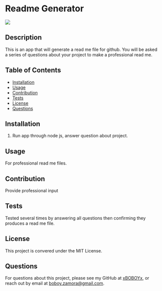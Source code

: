 # Readme Generator
![](https://img.shields.io/badge/License-MITLicense,%20-blue?style=flat-square)
## Description
This is an app that will generate a read me file for github. You will be asked a series of questions about your project to make a professional read me.
## Table of Contents
* [Installation](#installation)
* [Usage](#usage)
* [Contribution](#contribution)
* [Tests](#tests)
* [License](#license)
* [Questions](#questions)

## Installation
1. Run app through node js, answer question about project.

## Usage
For professional read me files.

## Contribution
Provide professional input

## Tests
Tested several times by answering all questions then confirming they produces a read me file.

## License

This project is convered under the MIT License.

## Questions
For questions about this project, please see my GitHub at [xBOBOYx](https://github.com/xBOBOYx), or reach out by email at boboy.zamora@gmail.com.